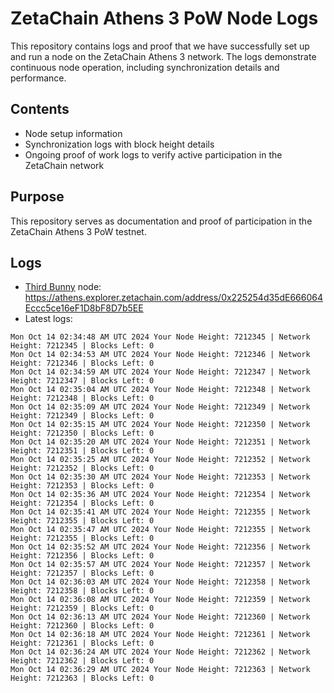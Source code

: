 # ZetaChain Athens 3 PoW Node Logs
This repository contains logs and proof that we have successfully set up and run a node on the ZetaChain Athens 3 network. The logs demonstrate continuous node operation, including synchronization details and performance.

## Contents
- Node setup information
- Synchronization logs with block height details
- Ongoing proof of work logs to verify active participation in the ZetaChain network

## Purpose
This repository serves as documentation and proof of participation in the ZetaChain Athens 3 PoW testnet.

## Logs

- [Third Bunny](https://thirdbunny.xyz/) node: https://athens.explorer.zetachain.com/address/0x225254d35dE666064Eccc5ce16eF1D8bF8D7b5EE
- Latest logs:
```
Mon Oct 14 02:34:48 AM UTC 2024 Your Node Height: 7212345 | Network Height: 7212345 | Blocks Left: 0
Mon Oct 14 02:34:53 AM UTC 2024 Your Node Height: 7212346 | Network Height: 7212346 | Blocks Left: 0
Mon Oct 14 02:34:59 AM UTC 2024 Your Node Height: 7212347 | Network Height: 7212347 | Blocks Left: 0
Mon Oct 14 02:35:04 AM UTC 2024 Your Node Height: 7212348 | Network Height: 7212348 | Blocks Left: 0
Mon Oct 14 02:35:09 AM UTC 2024 Your Node Height: 7212349 | Network Height: 7212349 | Blocks Left: 0
Mon Oct 14 02:35:15 AM UTC 2024 Your Node Height: 7212350 | Network Height: 7212350 | Blocks Left: 0
Mon Oct 14 02:35:20 AM UTC 2024 Your Node Height: 7212351 | Network Height: 7212351 | Blocks Left: 0
Mon Oct 14 02:35:25 AM UTC 2024 Your Node Height: 7212352 | Network Height: 7212352 | Blocks Left: 0
Mon Oct 14 02:35:30 AM UTC 2024 Your Node Height: 7212353 | Network Height: 7212353 | Blocks Left: 0
Mon Oct 14 02:35:36 AM UTC 2024 Your Node Height: 7212354 | Network Height: 7212354 | Blocks Left: 0
Mon Oct 14 02:35:41 AM UTC 2024 Your Node Height: 7212355 | Network Height: 7212355 | Blocks Left: 0
Mon Oct 14 02:35:47 AM UTC 2024 Your Node Height: 7212355 | Network Height: 7212355 | Blocks Left: 0
Mon Oct 14 02:35:52 AM UTC 2024 Your Node Height: 7212356 | Network Height: 7212356 | Blocks Left: 0
Mon Oct 14 02:35:57 AM UTC 2024 Your Node Height: 7212357 | Network Height: 7212357 | Blocks Left: 0
Mon Oct 14 02:36:03 AM UTC 2024 Your Node Height: 7212358 | Network Height: 7212358 | Blocks Left: 0
Mon Oct 14 02:36:08 AM UTC 2024 Your Node Height: 7212359 | Network Height: 7212359 | Blocks Left: 0
Mon Oct 14 02:36:13 AM UTC 2024 Your Node Height: 7212360 | Network Height: 7212360 | Blocks Left: 0
Mon Oct 14 02:36:18 AM UTC 2024 Your Node Height: 7212361 | Network Height: 7212361 | Blocks Left: 0
Mon Oct 14 02:36:24 AM UTC 2024 Your Node Height: 7212362 | Network Height: 7212362 | Blocks Left: 0
Mon Oct 14 02:36:29 AM UTC 2024 Your Node Height: 7212363 | Network Height: 7212363 | Blocks Left: 0
```
